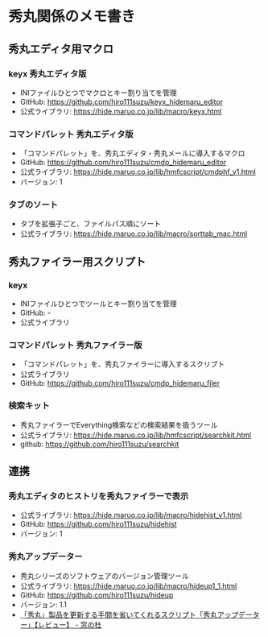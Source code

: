 ﻿# 秀丸関係のメモ書き

## 秀丸エディタ用マクロ
### keyx 秀丸エディタ版
* INIファイルひとつでマクロとキー割り当てを管理
* GitHub: https://github.com/hiro111suzu/keyx_hidemaru_editor
* 公式ライブラリ: https://hide.maruo.co.jp/lib/macro/keyx.html

### コマンドパレット 秀丸エディタ版
* 「コマンドパレット」を、秀丸エディタ・秀丸メールに導入するマクロ
* GitHub: https://github.com/hiro111suzu/cmdp_hidemaru_editor
* 公式ライブラリ: https://hide.maruo.co.jp/lib/hmfcscript/cmdphf_v1.html
* バージョン: 1

### タブのソート
* タブを拡張子ごと、ファイルパス順にソート
* 公式ライブラリ: https://hide.maruo.co.jp/lib/macro/sorttab_mac.html

## 秀丸ファイラー用スクリプト
### keyx
* INIファイルひとつでツールとキー割り当てを管理
* GitHub: -
* 公式ライブラリ

### コマンドパレット 秀丸ファイラー版
* 「コマンドパレット」を、秀丸ファイラーに導入するスクリプト
* 公式ライブラリ 
* GitHub: https://github.com/hiro111suzu/cmdp_hidemaru_filer

### 検索キット
* 秀丸ファイラーでEverything検索などの検索結果を扱うツール
* 公式ライブラリ: https://hide.maruo.co.jp/lib/hmfcscript/searchkit.html
* github: https://github.com/hiro111suzu/searchkit

## 連携
### 秀丸エディタのヒストリを秀丸ファイラーで表示
* 公式ライブラリ: https://hide.maruo.co.jp/lib/macro/hidehist_v1.html
* GitHub: https://github.com/hiro111suzu/hidehist
* バージョン: 1

### 秀丸アップデーター
* 秀丸シリーズのソフトウェアのバージョン管理ツール
* 公式ライブラリ: https://hide.maruo.co.jp/lib/macro/hideup1_1.html
* GitHub: https://github.com/hiro111suzu/hideup
* バージョン: 1.1
* [「秀丸」製品を更新する手間を省いてくれるスクリプト「秀丸アップデーター」【レビュー】 - 窓の杜](https://forest.watch.impress.co.jp/docs/review/1436031.html)


